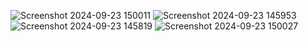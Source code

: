 ![Screenshot 2024-09-23 150011](https://github.com/user-attachments/assets/a1d85d33-ea2a-45bf-9d29-cc16daf882e3)
![Screenshot 2024-09-23 145953](https://github.com/user-attachments/assets/5ce4185c-278a-4bc7-b23d-a7c27ad7b456)
![Screenshot 2024-09-23 145819](https://github.com/user-attachments/assets/a9f090bb-d857-486d-983b-b036682940b4)
![Screenshot 2024-09-23 150027](https://github.com/user-attachments/assets/1d3e594e-7444-4608-a7b2-39e38a86fe86)
